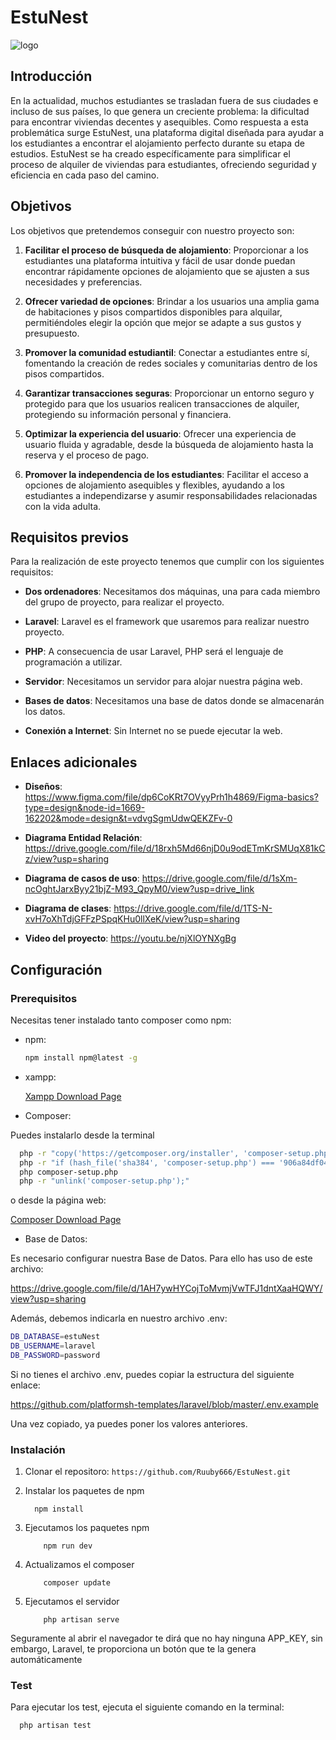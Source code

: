 # EstuNest

![logo](https://drive.google.com/uc?export=view&id=1Pn_SlNpky8t5hlLjsuq5vhbi82RIiL8f)

## Introducción

En la actualidad, muchos estudiantes se trasladan fuera de sus ciudades e incluso de sus países, lo que genera un creciente problema: la dificultad para encontrar viviendas decentes y asequibles. Como respuesta a esta problemática surge EstuNest, una plataforma digital diseñada para ayudar a los estudiantes a encontrar el alojamiento perfecto durante su etapa de estudios. EstuNest se ha creado específicamente para simplificar el proceso de alquiler de viviendas para estudiantes, ofreciendo seguridad y eficiencia en cada paso del camino.

## Objetivos

Los objetivos que pretendemos conseguir con nuestro proyecto son:

1. **Facilitar el proceso de búsqueda de alojamiento**: Proporcionar a los estudiantes una plataforma intuitiva y fácil de usar donde puedan encontrar rápidamente opciones de alojamiento que se ajusten a sus necesidades y preferencias.
   
2. **Ofrecer variedad de opciones**: Brindar a los usuarios una amplia gama de habitaciones y pisos compartidos disponibles para alquilar, permitiéndoles elegir la opción que mejor se adapte a sus gustos y presupuesto.
   
3. **Promover la comunidad estudiantil**: Conectar a estudiantes entre sí, fomentando la creación de redes sociales y comunitarias dentro de los pisos compartidos.
   
4. **Garantizar transacciones seguras**: Proporcionar un entorno seguro y protegido para que los usuarios realicen transacciones de alquiler, protegiendo su información personal y financiera.
   
5. **Optimizar la experiencia del usuario**: Ofrecer una experiencia de usuario fluida y agradable, desde la búsqueda de alojamiento hasta la reserva y el proceso de pago.
   
6. **Promover la independencia de los estudiantes**: Facilitar el acceso a opciones de alojamiento asequibles y flexibles, ayudando a los estudiantes a independizarse y asumir responsabilidades relacionadas con la vida adulta.

## Requisitos previos

Para la realización de este proyecto tenemos que cumplir con los siguientes requisitos:

- **Dos ordenadores**: Necesitamos dos máquinas, una para cada miembro del grupo de proyecto, para realizar el proyecto.
  
- **Laravel**: Laravel es el framework que usaremos para realizar nuestro proyecto.
  
- **PHP**: A consecuencia de usar Laravel, PHP será el lenguaje de programación a utilizar.
  
- **Servidor**: Necesitamos un servidor para alojar nuestra página web.
  
- **Bases de datos**: Necesitamos una base de datos donde se almacenarán los datos.
  
- **Conexión a Internet**: Sin Internet no se puede ejecutar la web.

## Enlaces adicionales

- **Diseños**: https://www.figma.com/file/dp6CoKRt7OVyyPrh1h4869/Figma-basics?type=design&node-id=1669-162202&mode=design&t=vdvgSgmUdwQEKZFv-0

- **Diagrama Entidad Relación**: https://drive.google.com/file/d/18rxh5Md66njD0u9odETmKrSMUqX81kCz/view?usp=sharing
  
- **Diagrama de casos de uso**: https://drive.google.com/file/d/1sXm-ncOghtJarxByy21bjZ-M93_QpyM0/view?usp=drive_link
  
- **Diagrama de clases**: https://drive.google.com/file/d/1TS-N-xvH7oXhTdjGFFzPSpqKHu0llXeK/view?usp=sharing

- **Video del proyecto**: https://youtu.be/njXlOYNXgBg

## Configuración

### Prerequisitos

Necesitas tener instalado tanto composer como npm:
* npm:
  ```sh
  npm install npm@latest -g
  ```
  
* xampp:

    <a href="https://www.apachefriends.org/es/index.html">Xampp Download Page</a>

* Composer:

Puedes instalarlo desde la terminal
```sh
  php -r "copy('https://getcomposer.org/installer', 'composer-setup.php');"
  php -r "if (hash_file('sha384', 'composer-setup.php') === '906a84df04cea2aa72f40b5f787e49f22d4c2f19492ac310e8cba5b96ac8b64115ac402c8cd292b8a03482574915d1a8') { echo 'Installer verified'; } else { echo 'Installer corrupt'; unlink('composer-setup.php'); } echo PHP_EOL;"
  php composer-setup.php
  php -r "unlink('composer-setup.php');"
```

o desde la página web:

<a href="https://getcomposer.org/download/">Composer Download Page</a>

* Base de Datos:

Es necesario configurar nuestra Base de Datos. Para ello has uso de este archivo:

https://drive.google.com/file/d/1AH7ywHYCojToMvmjVwTFJ1dntXaaHQWY/view?usp=sharing

Además, debemos indicarla en nuestro archivo .env: 
```sh
DB_DATABASE=estuNest
DB_USERNAME=laravel
DB_PASSWORD=password
```

Si no tienes el archivo .env, puedes copiar la estructura del siguiente enlace:

https://github.com/platformsh-templates/laravel/blob/master/.env.example

Una vez copiado, ya puedes poner los valores anteriores.

### Instalación

1. Clonar el repositoro: `https://github.com/Ruuby666/EstuNest.git`
 
2. Instalar los paquetes de npm
   ```
     npm install
   ```
3. Ejecutamos los paquetes npm
    ```
        npm run dev
    ```
4. Actualizamos el composer
    ```
        composer update
    ```

5. Ejecutamos el servidor
   ```
       php artisan serve
   ```

Seguramente al abrir el navegador te dirá que no hay ninguna APP_KEY, sin embargo, Laravel, te proporciona un botón que te la genera automáticamente


### Test

Para ejecutar los test, ejecuta el siguiente comando en la terminal:
  ```
    php artisan test
  ```
